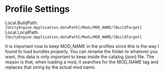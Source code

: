 # Profile Settings
Local.BuildPath: `[UnityEngine.Application.dataPath]/Mods/MOD_NAME/[BuildTarget]`
Local.LocalPath: `{UnityEngine.Application.dataPath}/Mods/MOD_NAME/[BuildTarget]`

It is important now to keep MOD_NAME in the profiles since this is the way I found to load bundles properly.
You can rename the folder to whatever you want, this data is only important to keep inside the catalog (json) file.
The reason is that, when loading a mod, it searches for the MOD_NAME tag and replaces that string by the actual mod name.